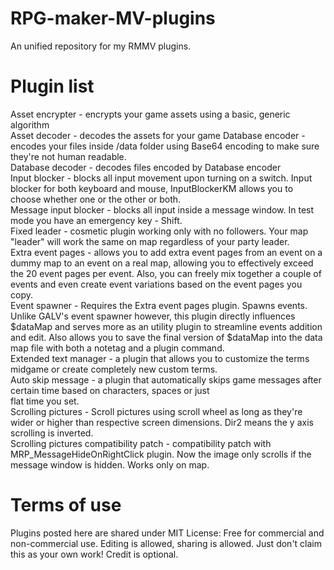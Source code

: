 # RPG-maker-MV-plugins
An unified repository for my RMMV plugins. 

# Plugin list  
Asset encrypter - encrypts your game assets using a basic, generic algorithm  
Asset decoder - decodes the assets for your game
Database encoder - encodes your files inside /data folder using Base64 encoding to make sure they're not human readable.  
Database decoder - decodes files encoded by Database encoder  
Input blocker - blocks all input movement upon turning on a switch. Input blocker for both keyboard and mouse, InputBlockerKM allows you to choose whether one or the other or both.  
Message input blocker - blocks all input inside a message window. In test mode you have an emergency key - Shift.  
Fixed leader - cosmetic plugin working only with no followers. Your map "leader" will work the same on map regardless of your party leader.  
Extra event pages - allows you to add extra event pages from an event on a dummy map to an event on a real map, allowing you to effectively exceed the 20 event pages per event. Also, you can freely mix together a couple of events and even create event variations based on the event pages you copy.  
Event spawner - Requires the Extra event pages plugin. Spawns events. Unlike GALV's event spawner however, this plugin directly influences $dataMap and serves more as an utility plugin to streamline events addition and edit. Also allows you to save the final version of $dataMap into the data map file with both a notetag and a plugin command.  
Extended text manager - a plugin that allows you to customize the terms midgame or create completely new custom terms.  
Auto skip message - a plugin that automatically skips game messages after certain time based on characters, spaces or just  
flat time you set.  
Scrolling pictures - Scroll pictures using scroll wheel as long as they're wider or higher than respective screen dimensions. Dir2 means the y axis scrolling is inverted.  
Scrolling pictures compatibility patch - compatibility patch with MRP_MessageHideOnRightClick plugin. Now the image only scrolls if the message window is hidden. Works only on map.

# Terms of use
Plugins posted here are shared under MIT License: Free for commercial and non-commercial use. Editing is allowed, sharing is allowed. Just don't claim this as your own work! Credit is optional.
